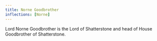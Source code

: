```yaml
---
title: Norne Goodbrother
inflections: [Norne]
---
```


Lord Norne Goodbrother is the Lord of Shatterstone and head of House Goodbrother of Shatterstone.



